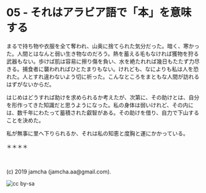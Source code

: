 

# 05 - それはアラビア語で「本」を意味する

まるで持ち物や衣服を全て奪われ、山奥に捨てられた気分だった。暗く、寒かった。人間とはなんと弱い生き物なのだろう。熱を蓄える毛もなければ獲物を狩る武器もない。歩けば肌は容易に擦り傷を負い、水を絶たれれば幾日もたたず力尽きる。捕食者に襲われればひとたまりもない。けれども、なによりも私は人を恐れた。人とすれ違わないよう切に祈った。こんなところをまともな人間が訪れるはずがないからだ。

はじめはどうすれば助けを求められるか考えたが、次第に、その助けとは、自分を形作ってきた知識だと思うようになった。私の身体は弱いけれど、その内には、数千年にわたって蓄積された叡智がある。その助けを借り、自力で下山することを決めた。

私が無事に里へ下りられるか、それは私の知恵と度胸と運にかかっている。

＊＊＊＊



<br>
<br>
(c) 2019 jamcha (jamcha.aa@gmail.com).

![cc by-sa](https://i.creativecommons.org/l/by-sa/4.0/88x31.png)

